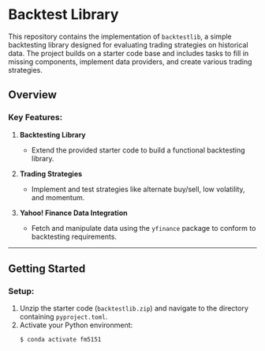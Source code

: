 # Backtest Library

This repository contains the implementation of `backtestlib`, a simple backtesting library designed for evaluating trading strategies on historical data. The project builds on a starter code base and includes tasks to fill in missing components, implement data providers, and create various trading strategies.  

## **Overview**  

### Key Features:  
1. **Backtesting Library**  
   - Extend the provided starter code to build a functional backtesting library.  

2. **Trading Strategies**  
   - Implement and test strategies like alternate buy/sell, low volatility, and momentum.  

3. **Yahoo! Finance Data Integration**  
   - Fetch and manipulate data using the `yfinance` package to conform to backtesting requirements.  

---

## **Getting Started**  

### Setup:  
1. Unzip the starter code (`backtestlib.zip`) and navigate to the directory containing `pyproject.toml`.  
2. Activate your Python environment:  
   ```bash
   $ conda activate fm5151

